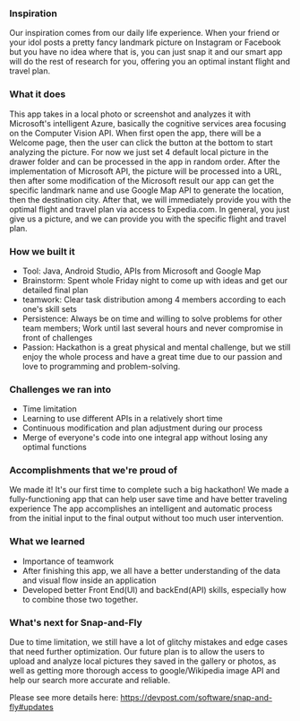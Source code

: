### Inspiration
Our inspiration comes from our daily life experience. When your friend or your idol posts a pretty fancy landmark picture on Instagram or Facebook but you have no idea where that is, you can just snap it and our smart app will do the rest of research for you, offering you an optimal instant flight and travel plan.

### What it does
This app takes in a local photo or screenshot and analyzes it with Microsoft's intelligent Azure, basically the cognitive services area focusing on the Computer Vision API. When first open the app, there will be a Welcome page, then the user can click the button at the bottom to start analyzing the picture. For now we just set 4 default local picture in the drawer folder and can be processed in the app in random order. After the implementation of Microsoft API, the picture will be processed into a URL, then after some modification of the Microsoft result our app can get the specific landmark name and use Google Map API to generate the location, then the destination city. After that, we will immediately provide you with the optimal flight and travel plan via access to Expedia.com. In general, you just give us a picture, and we can provide you with the specific flight and travel plan.

### How we built it
- Tool: Java, Android Studio, APIs from Microsoft and Google Map
- Brainstorm: Spent whole Friday night to come up with ideas and get our detailed final plan
- teamwork: Clear task distribution among 4 members according to each one's skill sets
- Persistence: Always be on time and willing to solve problems for other team members; Work until last several hours and never compromise in front of challenges
- Passion: Hackathon is a great physical and mental challenge, but we still enjoy the whole process and have a great time due to our passion and love to programming and problem-solving.

### Challenges we ran into
- Time limitation
- Learning to use different APIs in a relatively short time
- Continuous modification and plan adjustment during our process
- Merge of everyone's code into one integral app without losing any optimal functions

### Accomplishments that we're proud of
We made it! It's our first time to complete such a big hackathon!
We made a fully-functioning app that can help user save time and have better traveling experience
The app accomplishes an intelligent and automatic process from the initial input to the final output without too much user intervention.

### What we learned
- Importance of teamwork
- After finishing this app, we all have a better understanding of the data and visual flow inside an application
- Developed better Front End(UI) and backEnd(API) skills, especially how to combine those two together.

### What's next for Snap-and-Fly
Due to time limitation, we still have a lot of glitchy mistakes and edge cases that need further optimization. Our future plan is to allow the users to upload and analyze local pictures they saved in the gallery or photos, as well as getting more thorough access to google/Wikipedia image API and help our search more accurate and reliable.

Please see more details here: https://devpost.com/software/snap-and-fly#updates
